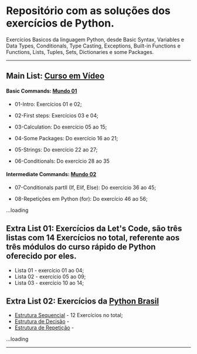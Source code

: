 # Repositório com as soluções dos exercícios de Python.


Exercícios Basicos da linguagem Python, desde Basic Syntax, Variables e Data Types, Conditionals, Type Casting, Exceptions, Built-in Functions e Functions, Lists, Tuples, Sets, Dictionaries e some Packages.

---

## Main List: [Curso em Vídeo](https://www.youtube.com/playlist?list=PLHz_AreHm4dm6wYOIW20Nyg12TAjmMGT-)


#### Basic Commands: [Mundo 01](https://www.youtube.com/playlist?list=PLHz_AreHm4dlKP6QQCekuIPky1CiwmdI6)


- 01-Intro: Exercícios 01 e 02;
  
- 02-First steps: Exercícios 03 e 04;

- 03-Calculation: Do exercício 05 ao 15;

- 04-Some Packages: Do exercício 16 ao 21;

- 05-Strings: Do exercício 22 ao 27;

- 06-Conditionals: Do exercício 28 ao 35

#### Intermediate Commands: [Mundo 02](https://www.youtube.com/playlist?list=PLHz_AreHm4dk_nZHmxxf_J0WRAqy5Czye)

- 07-Conditionals partII (If, Elif, Else): Do exercício 36 ao 45; 

- 08-Repetições em Python (for): Do exercício 46 ao 56;



...loading


##

## Extra List 01: Exercícios da Let's Code, são três listas com 14 Exercícios no total, referente aos três módulos do curso rápido de Python oferecido por eles.

- Lista 01 - exercício 01 ao 04;
- Lista 02 - exercício 05 ao 09;
- Lista 03 - exercício 10 ao 14;

##

## Extra List 02: Exercícios da [Python Brasil](https://wiki.python.org.br/ListaDeExercicios)

- [Estrutura Sequencial](https://wiki.python.org.br/EstruturaSequencial) - 12 Exercícios no total; 
- [Estrutura de Decisão](https://wiki.python.org.br/EstruturaDeDecisao) - 
- [Estrutura de Repetição](https://wiki.python.org.br/EstruturaDeRepeticao) - 



...loading



---







